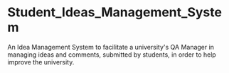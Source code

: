 # Student_Ideas_Management_System
An Idea Management System to facilitate a university's QA Manager in managing ideas and comments, submitted by students, in order to help improve the university.
